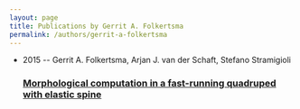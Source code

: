 ```yaml
---
layout: page
title: Publications by Gerrit A. Folkertsma
permalink: /authors/gerrit-a-folkertsma
---
```


<ul class="post-list">
<li><span class='post-meta'>2015 -- Gerrit A. Folkertsma, Arjan J. van der Schaft, Stefano Stramigioli</span><h3><a class='post-link' href="{{ site.baseurl }}/morphological-computation-in-a-fast-running-quadruped-with-elastic-spine">Morphological computation in a fast-running quadruped with elastic spine</a></h3></li>

</ul>
